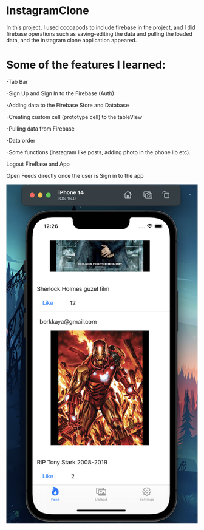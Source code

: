 # InstagramClone

In this project, I used cocoapods to include firebase in the project, and I did firebase operations such as saving-editing the data and pulling the loaded data, and the instagram clone application appeared.

<h1>Some of the features I learned:</h1>
<p>-Tab Bar</p>
<p>-Sign Up and Sign In to the Firebase (Auth)</p>
<p>-Adding data to the Firebase Store and Database</p>
<p>-Creating custom cell (prototype cell) to the tableView</p>
<p>-Pulling data from Firebase</p>
<p>-Data order</p>
<p>-Some functions (instagram like posts, adding photo in the phone lib etc).</p>
<p>Logout FireBase and App</p>
<p>Open Feeds directly once the user is Sign in to the app</p>

![ornek resim](11-InstagramCloneFireBase/appImage.png)
